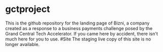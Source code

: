 # gctproject
This is the github repository for the landing page of Bizni, a company created as a response to a business payments challenge posed by the Grand Central Tech Accelerator.
If you came here by accident, there isn't much here for you to use.
#Site
The staging live copy of this site is no longer available.
